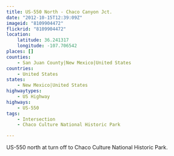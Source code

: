 ```yaml
---
title: US-550 North - Chaco Canyon Jct.
date: "2012-10-15T12:39:09Z"
imageid: "8109904472"
flickrid: "8109904472"
location:
    latitude: 36.241317
    longitude: -107.706542
places: []
counties:
    - San Juan County|New Mexico|United States
countries:
    - United States
states:
    - New Mexico|United States
highwaytypes:
    - US Highway
highways:
    - US-550
tags:
    - Intersection
    - Chaco Culture National Historic Park

---
```

US-550 north at turn off to Chaco Culture National Historic Park.